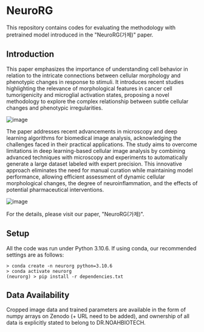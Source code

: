 # NeuroRG
This repository contains codes for evaluating the methodology with pretrained model introduced in the "NeuroRG(가제)" paper.

## Introduction
This paper emphasizes the importance of understanding cell behavior in relation to the intricate connections between cellular morphology and phenotypic changes in response to stimuli. It introduces recent studies highlighting the relevance of morphological features in cancer cell tumorigenicity and microglial activation states, proposing a novel methodology to explore the complex relationship between subtle cellular changes and phenotypic irregularities.

![image](https://github.com/tempBiotech/RG/assets/118416128/63d8783b-f992-4d20-8714-7472aa8a5d64)

The paper addresses recent advancements in microscopy and deep learning algorithms for biomedical image analysis, acknowledging the challenges faced in their practical applications. The study aims to overcome limitations in deep learning-based cellular image analysis by combining advanced techniques with microscopy and experiments to automatically generate a large dataset labeled with expert precision. This innovative approach eliminates the need for manual curation while maintaining model performance, allowing efficient assessment of dynamic cellular morphological changes, the degree of neuroinflammation, and the effects of potential pharmaceutical interventions.

![image](https://github.com/tempBiotech/RG/assets/118416128/4b754896-ff9e-4cfb-90f2-8fae9fe7bfc5)

For the details, please visit our paper, "NeuroRG(가제)".

## Setup
All the code was run under Python 3.10.6. If using conda, our recommended settings are as follows:
```
> conda create -n neurorg python=3.10.6
> conda activate neurorg
(neurorg) > pip install -r dependencies.txt
```

## Data Availability
Cropped image data and trained parameters are available in the form of numpy arrays on Zenodo (+ URL need to be added), and ownership of all data is explicitly stated to belong to DR.NOAHBIOTECH.
